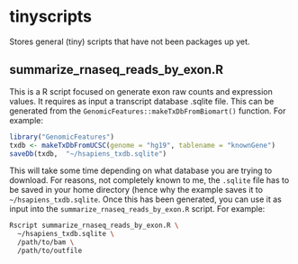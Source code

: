# tinyscripts

Stores general (tiny) scripts that have not been packages up yet.

## summarize_rnaseq_reads_by_exon.R

This is a R script focused on generate exon raw counts and expression values. It requires as input a transcript database .sqlite file. This can be generated from the `GenomicFeatures::makeTxDbFromBiomart()` function. For example:

```r
library("GenomicFeatures")
txdb <- makeTxDbFromUCSC(genome = "hg19", tablename = "knownGene")
saveDb(txdb,  "~/hsapiens_txdb.sqlite")
```

This will take some time depending on what database you are trying to download. For reasons, not completely known to me, the `.sqlite` file has to be saved in your home directory (hence why the example saves it to `~/hsapiens_txdb.sqlite`. Once this has been generated, you can use it as input into the `summarize_rnaseq_reads_by_exon.R` script. For example:

```bash
Rscript summarize_rnaseq_reads_by_exon.R \
  ~/hsapiens_txdb.sqlite \
  /path/to/bam \
  /path/to/outfile
```
